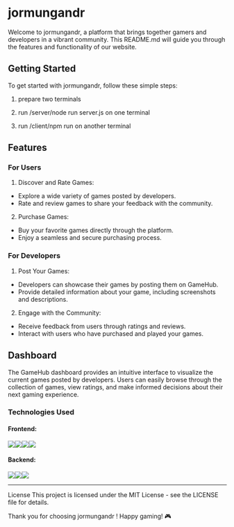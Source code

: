 # jormungandr
Welcome to jormungandr, a platform that brings together gamers and developers in a vibrant community. This README.md will guide you through the features and functionality of our website.

## Getting Started
To get started with jormungandr, follow these simple steps:

1. prepare two terminals

2.  run  /server/node run server.js on one terminal

3.  run  /client/npm run on another terminal

## Features
### For Users
1. Discover and Rate Games:

- Explore a wide variety of games posted by developers.
- Rate and review games to share your feedback with the community.
2. Purchase Games:

- Buy your favorite games directly through the platform.
- Enjoy a seamless and secure purchasing process.
### For Developers
1. Post Your Games:

- Developers can showcase their games by posting them on GameHub.
- Provide detailed information about your game, including screenshots and descriptions.
2. Engage with the Community:

- Receive feedback from users through ratings and reviews.
- Interact with users who have purchased and played your games.
## Dashboard
The GameHub dashboard provides an intuitive interface to visualize the current games posted by developers. Users can easily browse through the collection of games, view ratings, and make informed decisions about their next gaming experience.

### Technologies Used
#### Frontend: 
<img src="https://img.shields.io/badge/html5-E34F26?style=for-the-badge&logo=html5&logoColor=white"><img src="https://img.shields.io/badge/css-1572B6?style=for-the-badge&logo=css3&logoColor=white"><img src="https://img.shields.io/badge/javascript-F7DF1E?style=for-the-badge&logo=javascript&logoColor=black"><img src="https://img.shields.io/badge/react-61DAFB?style=for-the-badge&logo=react&logoColor=black">

#### Backend: 

<img src="https://img.shields.io/badge/node.js-339933?style=for-the-badge&logo=Node.js&logoColor=white"><img src="https://img.shields.io/badge/express-000000?style=for-the-badge&logo=express&logoColor=white"><img src="https://img.shields.io/badge/mysql-4479A1?style=for-the-badge&logo=mysql&logoColor=white">

---

License
This project is licensed under the MIT License - see the LICENSE file for details.

Thank you for choosing jormungandr ! Happy gaming! 🎮
